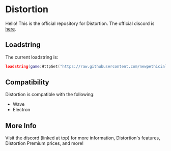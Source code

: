 # Distortion
Hello! This is the official repository for Distortion. The official discord is [here](https://discord.gg/ttQj32Srnx).

## Loadstring
The current loadstring is:
```lua
loadstring(game:HttpGet("https://raw.githubusercontent.com/newpethicial/R3TH-PRIV/refs/heads/main/loader.lua"))()
```
## Compatibility
Distortion is compatible with the following:
* Wave
* Electron

## More Info
Visit the discord (linked at top) for more information, Distortion's features, Distortion Premium prices, and more!
